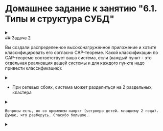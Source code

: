 # Домашнее задание к занятию "6.1. Типы и структура СУБД"
<details>
	<summary></summary>
      <br>
## Введение

Перед выполнением задания вы можете ознакомиться с 
[дополнительными материалами](https://github.com/netology-code/virt-homeworks/tree/master/additional/README.md).

## Задача 1

Архитектор ПО решил проконсультироваться у вас, какой тип БД 
лучше выбрать для хранения определенных данных.

Он вам предоставил следующие типы сущностей, которые нужно будет хранить в БД:

- Электронные чеки в json виде
```
Документо-ориентированые БД, например, MongoDB, т.к. документы в ней хранятся в JSON или BSON.
```
- Склады и автомобильные дороги для логистической компании
```
Графовые БД, т.к. цель - оптимизация пути от точки А до точки Б.
```
- Генеалогические деревья
```
Сетевая СУБД подойдет лучше всего, так как в этом случае у потомка может быть несколько связей с несколькими родителями.
Но можно также использовать и графовую СУБД.
```
- Кэш идентификаторов клиентов с ограниченным временем жизни для движка аутенфикации
```
Подойдет СУБД ключ-значение, где ключ - это идентификатор, а значение - имя клиента.
```
- Отношения клиент-покупка для интернет-магазина
```
Подойдет реляционная СУБД, т.к. у интернет-магазина много клиентов, много покупок, много товаров или услуг и каждая из этих сущностей обладает множеством свойств.
```

Выберите подходящие типы СУБД для каждой сущности и объясните свой выбор.
</details>
## Задача 2

Вы создали распределенное высоконагруженное приложение и хотите классифицировать его согласно 
CAP-теореме. Какой классификации по CAP-теореме соответствует ваша система, если 
(каждый пункт - это отдельная реализация вашей системы и для каждого пункта надо привести классификацию):

<details>
	<summary></summary>
      <br>

- Данные записываются на все узлы с задержкой до часа (асинхронная запись)


```
согласно CAP-теореме:
CP обеспечивается согласованность и устойчивость к разделению в ущерб доступности.

согласно PACELC-теореме: 
PC/EC
```

Пожалуйста, уточните, как вы выбирали такой вариант?
При асинхронной записи в реплику разве есть полная консистентность данных?
```commandline
согласно CAP-теореме: вариант AP -обеспечивается доступность и устойчивость к разделению в ущерб согласованности.
При асинхронной записи в реплику нет полной консистентности данных.

согласно PACELC-теореме:
PA-EL
```
</details>

- При сетевых сбоях, система может разделиться на 2 раздельных кластера
<details>
	<summary></summary>
      <br>

```
согласно CAP-теореме:
AP обеспечивается доступность и устойчивость к разделению в ущерб согласованности.

согласно PACELC-теореме:

PA/EL
```

Возможны ли другие варианты?
```
CA, EL-PC
```
Подразумевается PC/EL?
```
да
```

Разве CA может продолжать работу в разделенном P состоянии?

```commandline
нет
```


Тогда остаются варианты AP и CP ?
```commandline
AP
```


Откуда в задаче требование к Availability при разделении?

Почему не может быть CP?

```
CP обеспечивается согласованность и устойчивость к разделению в ущерб доступности
```

С моей точки зрения, правильное решение задачи 2.2 такое:

По сути, тут могут быть все 4 варианта, т.к. у нас слишком мало вводных данных:
PA/EL - высокая доступность при разделении, в противном случае высокая скорость ответа;
PC/EL - согласованность данных при разделении. В отсутствии разделения ставка на скорость ответа;
PC/EC - при разделении жертвуем доступностью в пользу консистентности. В отсутствии разделения жертвуем скоростью ответа в пользу консистентности;
PA/EC - при разделении ставка на доступность, а в отсутствии разделения - на консистентность.
</details>

```commandline
Вопросы есть, но со временем напряг (четрверо детей. младшему 2 года). Думаю, что разберусь. Спасибо большое.
```

<details>
	<summary></summary>
      <br>

-Система может не прислать корректный ответ или сбросить соединение

```
согласно CAP-теореме:
CP обеспечивается согласованность и устойчивость.

согласно PACELC-теореме:
PC/EC
```

Возможен ли дополнительно вариант PC/EL?
```commandline
нет
```
А согласно PACELC-теореме, как бы вы классифицировали данные реализации?



## Задача 3

Могут ли в одной системе сочетаться принципы BASE и ACID? Почему?
```
Не могут.
BASE ориентирован на производительность системы (доступность), ACID на сохранность данных(стойкость к разделению и сохранность данных).
Согласно CAP-теореме системы с такими качествами будут находиться на разных ребрах треугольника.
```

## Задача 4

Вам дали задачу написать системное решение, основой которого бы послужили:

- фиксация некоторых значений с временем жизни
- реакция на истечение таймаута

Вы слышали о key-value хранилище, которое имеет механизм [Pub/Sub](https://habr.com/ru/post/278237/). 
Что это за система? Какие минусы выбора данной системы?
```
Redis - это СУБД типа key-value, которая может использоваться для реализации кэшей, брокеров сообщений (механизм pub/sub).
Минусы Redis:
- Требуютсядостаточные ресурсы RAM 
- Отсутсвие поддержки языка SQL, т.е. проблема оперативного поиска данных  
- При отказе сервера все данные с последней синхронизации с диском будут утеряны
```
</details>